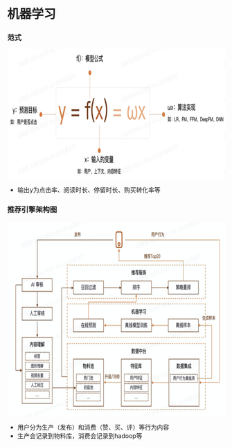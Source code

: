 # 机器学习

### 范式
<img align="center"  width='800' height='300' src="picture/pipeline17.png"  />

- 输出y为点击率、阅读时长、停留时长、购买转化率等

### 推荐引擎架构图

<img align="center"  width='800' height='450' src="picture/pipeline18.png"  />

- 用户分为生产（发布）和消费（赞、买、评）等行为内容
- 生产会记录到物料库，消费会记录到hadoop等